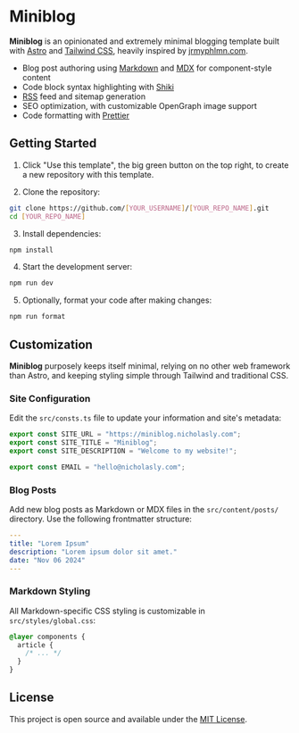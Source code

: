 # Miniblog

**Miniblog** is an opinionated and extremely minimal blogging template built with [Astro](https://astro.build/) and [Tailwind CSS](https://tailwindcss.com/), heavily inspired by [jrmyphlmn.com](https://jrmyphlmn.com/).

- Blog post authoring using [Markdown](https://www.markdownguide.org/) and [MDX](https://mdxjs.com/) for component-style content
- Code block syntax highlighting with [Shiki](https://github.com/shikijs/shiki)
- [RSS](https://en.wikipedia.org/wiki/RSS) feed and sitemap generation
- SEO optimization, with customizable OpenGraph image support
- Code formatting with [Prettier](https://prettier.io/)

## Getting Started

1. Click "Use this template", the big green button on the top right, to create a new repository with this template.

2. Clone the repository:

```bash
git clone https://github.com/[YOUR_USERNAME]/[YOUR_REPO_NAME].git
cd [YOUR_REPO_NAME]
```

3. Install dependencies:

```bash
npm install
```

4. Start the development server:

```bash
npm run dev
```

5. Optionally, format your code after making changes:

```bash
npm run format
```

## Customization

**Miniblog** purposely keeps itself minimal, relying on no other web framework than Astro, and keeping styling simple through Tailwind and traditional CSS.

### Site Configuration

Edit the `src/consts.ts` file to update your information and site's metadata:

```ts
export const SITE_URL = "https://miniblog.nicholasly.com";
export const SITE_TITLE = "Miniblog";
export const SITE_DESCRIPTION = "Welcome to my website!";

export const EMAIL = "hello@nicholasly.com";
```

### Blog Posts

Add new blog posts as Markdown or MDX files in the `src/content/posts/` directory. Use the following frontmatter structure:

```yml
---
title: "Lorem Ipsum"
description: "Lorem ipsum dolor sit amet."
date: "Nov 06 2024"
---
```

### Markdown Styling

All Markdown-specific CSS styling is customizable in `src/styles/global.css`:

```css
@layer components {
  article {
    /* ... */
  }
}
```

## License

This project is open source and available under the [MIT License](LICENSE).
